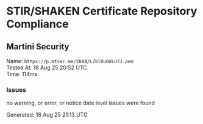 # STIR/SHAKEN Certificate Repository Compliance

## Martini Security

Name: `https://p.mtsec.me/2884/LZblOuOdLUZJ.pem`\
Tested At: 18 Aug 25 20:52 UTC\
Time: 114ms

### Issues

no warning, or error, or notice date level issues were found

Generated: 18 Aug 25 21:13 UTC